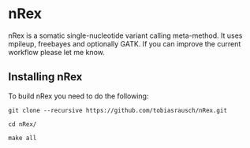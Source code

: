 nRex
====

nRex is a somatic single-nucleotide variant calling meta-method. It uses mpileup, freebayes and optionally GATK. If you can improve the current workflow please let me know.

Installing nRex
---------------

To build nRex you need to do the following:

`git clone --recursive https://github.com/tobiasrausch/nRex.git`

`cd nRex/`

`make all`
